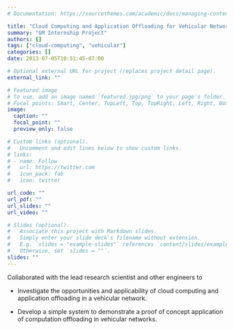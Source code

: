 ```yaml
---
# Documentation: https://sourcethemes.com/academic/docs/managing-content/

title: "Cloud Computing and Application Offloading for Vehicular Networks"
summary: "GM Internship Project"
authors: []
tags: ["cloud-computing", "vehicular"]
categories: []
date: 2013-07-05T10:51:45-07:00

# Optional external URL for project (replaces project detail page).
external_link: ""

# Featured image
# To use, add an image named `featured.jpg/png` to your page's folder.
# Focal points: Smart, Center, TopLeft, Top, TopRight, Left, Right, BottomLeft, Bottom, BottomRight.
image:
  caption: ""
  focal_point: ""
  preview_only: false

# Custom links (optional).
#   Uncomment and edit lines below to show custom links.
# links:
# - name: Follow
#   url: https://twitter.com
#   icon_pack: fab
#   icon: twitter

url_code: ""
url_pdf: ""
url_slides: ""
url_video: ""

# Slides (optional).
#   Associate this project with Markdown slides.
#   Simply enter your slide deck's filename without extension.
#   E.g. `slides = "example-slides"` references `content/slides/example-slides.md`.
#   Otherwise, set `slides = ""`.
slides: ""
---
```


Collaborated with the lead research scientist and other engineers to 

* Investigate the opportunities and applicability of cloud computing and application offloading in a vehicular network.

* Develop a simple system to demonstrate a proof of concept application of computation offloading in vehicular networks.
